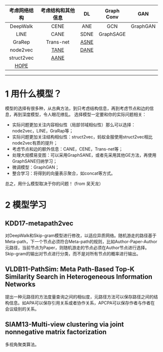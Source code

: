 |考虑网络结构|考虑结构和其他信息|DL|Graph Conv|GAN|
|:-:|:-:|:-:|:-:|:-:|
|DeepWalk|CENE|ANE|GCN|GraphGAN|
|LINE|CANE|SDNE|GraphSAGE||
|GraRep|Trans-net|[ASNE](https://arxiv.org/pdf/1705.04969.pdf)|||
|node2vec|[TANE](http://citeseerx.ist.psu.edu/viewdoc/download?doi=10.1.1.703.7147&rep=rep1&type=pdf)|[DANE](https://www.ijcai.org/proceedings/2018/0467.pdf)|||
|struct2vec|[AANE](http://www.public.asu.edu/~jundongl/paper/SDM17_AANE.pdf)||||
|[HOPE](https://www.cs.sfu.ca/~jpei/publications/Graph%20Embedding%20KDD16.pdf)||||
---
# 1 用什么模型？
模型的选择有很多种，从古典方法，到只考虑结构信息，再到考虑节点和边的信息，再到深度模型，令人眼花缭乱。
选择模型一定要和你的实际问题相关：
- 实际问题更加关注内容相似性（局部邻域相似性）那么可以选择：node2vec，LINE，GraRap等；
- 实际问题更加关注结构相似性：struct2vec，蚂蚁金服使用struct2vec相比node2vec有质的提升；
- 考虑节点和边的额外信息：CANE，CENE，Trans-net等；
- 处理大规模易变图：可以采用GraphSANE，或者先采用其他GE方法，再使用GraphSANE归纳学习；
- 微调模型：GraphGAN；
- 整合学习：将得到的向量表示聚合，如concat等方式。

总之，用什么模型取决于你的问题！
(from 吴天龙）
# 2 模型学习
## KDD17-metapath2vec
对DeepWalk和Skip-gram模型进行修改，以适应异质网络。随机游走的路径基于Meta-path，下一个节点必须符合Meta-path的规则，比如Author-Paper-Author元路径，当前节点为Paper，则随机游走的节点必须在Author节点进行选择。Skip-gram的输出对节点进行分类，而不是对所有节点的概率进行输出。
## VLDB11-PathSim: Meta Path-Based Top-K Similarity Search in Heterogeneous Information Networks
提出一种元路径的方法度量查询之间的相似度，元路径方法可以保存路径之间的结构信息。如APA可以保存引用关系或者协作关系，APCPA可以保存作者与作者在会议级别的关系。
## SIAM13-Multi-view clustering via joint nonnegative matrix factorization
多视角聚类算法。
